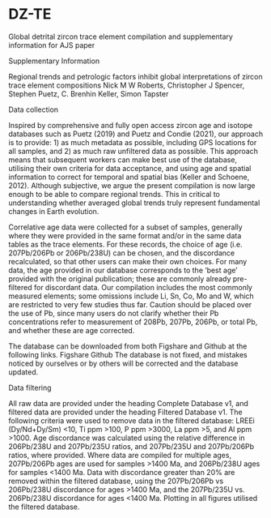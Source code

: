 # DZ-TE
Global detrital zircon trace element compilation and supplementary information for AJS paper


Supplementary Information

Regional trends and petrologic factors inhibit global interpretations of zircon trace element compositions
Nick M W Roberts, Christopher J Spencer, Stephen Puetz, C. Brenhin Keller, Simon Tapster

Data collection

Inspired by comprehensive and fully open access zircon age and isotope databases such as Puetz (2019) and Puetz and Condie (2021), our approach is to provide: 1) as much metadata as possible, including GPS locations for all samples, and 2) as much raw unfiltered data as possible. This approach means that subsequent workers can make best use of the database, utilising their own criteria for data acceptance, and using age and spatial information to correct for temporal and spatial bias (Keller and Schoene, 2012). Although subjective, we argue the present compilation is now large enough to be able to compare regional trends. This in critical to understanding whether averaged global trends truly represent fundamental changes in Earth evolution.

Correlative age data were collected for a subset of samples, generally where they were provided in the same format and/or in the same data tables as the trace elements. For these records, the choice of age (i.e. 207Pb/206Pb or 206Pb/238U) can be chosen, and the discordance recalculated, so that other users can make their own choices. For many data, the age provided in our database corresponds to the ‘best age’ provided with the original publication; these are commonly already pre-filtered for discordant data. Our compilation includes the most commonly measured elements; some omissions include Li, Sn, Co, Mo and W, which are restricted to very few studies thus far. Caution should be placed over the use of Pb, since many users do not clarify whether their Pb concentrations refer to measurement of 208Pb, 207Pb, 206Pb, or total Pb, and whether these are age corrected.

The database can be downloaded from both Figshare and Github at the following links.
Figshare
Github
The database is not fixed, and mistakes noticed by ourselves or by others will be corrected and the database updated.

Data filtering

All raw data are provided under the heading Complete Database v1, and filtered data are provided under the heading Filtered Database v1. The following criteria were used to remove data in the filtered database: LREEi (Dy/Nd+Dy/Sm) <10, Ti ppm >100, P ppm >3000, La ppm >5, and Al ppm >1000. Age discordance was calculated using the relative difference in 206Pb/238U and 207Pb/235U ratios, and 207Pb/235U and 207Pb/206Pb ratios, where provided. Where data are compiled for multiple ages, 207Pb/206Pb ages are used for samples >1400 Ma, and 206Pb/238U ages for samples <1400 Ma. Data with discordance greater than 20% are removed within the filtered database, using the 207Pb/206Pb vs 206Pb/238U discordance for ages >1400 Ma, and the 207Pb/235U vs. 206Pb/238U discordance for ages <1400 Ma. Plotting in all figures utilised the filtered database.
